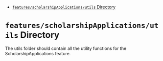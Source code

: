 <!-- START doctoc generated TOC please keep comment here to allow auto update -->
<!-- DON'T EDIT THIS SECTION, INSTEAD RE-RUN doctoc TO UPDATE -->

- [`features/scholarshipApplications/utils` Directory](#featuresscholarshipapplicationsutils-directory)

<!-- END doctoc generated TOC please keep comment here to allow auto update -->

# `features/scholarshipApplications/utils` Directory

The utils folder should contain all the utility functions for the ScholarshipApplications feature.
